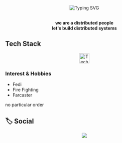 <!--
this was a dumb idea
-->

<div align="center">
  <img src="https://readme-typing-svg.herokuapp.com?font=Fira+Code&duration=2000&pause=700&color=3CF2FF&random=false&center=true&vCenter=true&width=450&lines=Hi+,+I'm+Gaurav+%F0%9F%91%8B;Systems+%5C+Open+Protocols+%5C+Forge;Welcome!+%F0%9F%8C%90" alt="Typing SVG" />
</div>

<br>

<p align="center">
  <b> we are a distributed people </b><br>
  <b> let's build distributed systems </b>
</p>

## Tech Stack
<p align="center">
  <img src="https://skillicons.dev/icons?i=python,pytorch,c,swift,apple,bash,aws,gcp,linux,vim,git,docker,zig" alt="Tech stack icons" height="32"/>
</p>

### Interest & Hobbies

- Fedi
- Fire Fighting
- Farcaster

no particular order

## 🏷️ Social

<p align="center">
  <a href="mailto:gaurxv@proton.me"><img src="https://img.shields.io/badge/email-D14836?style=for-the-badge&logo=gmail&logoColor=white"/></a>
</p>



